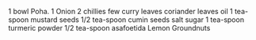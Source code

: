 1 bowl Poha.
1 Onion
2 chillies
few curry leaves
coriander leaves
oil
1 tea-spoon mustard seeds 
1/2 tea-spoon cumin seeds
salt
sugar
1 tea-spoon turmeric powder
1/2 tea-spoon asafoetida
Lemon
Groundnuts